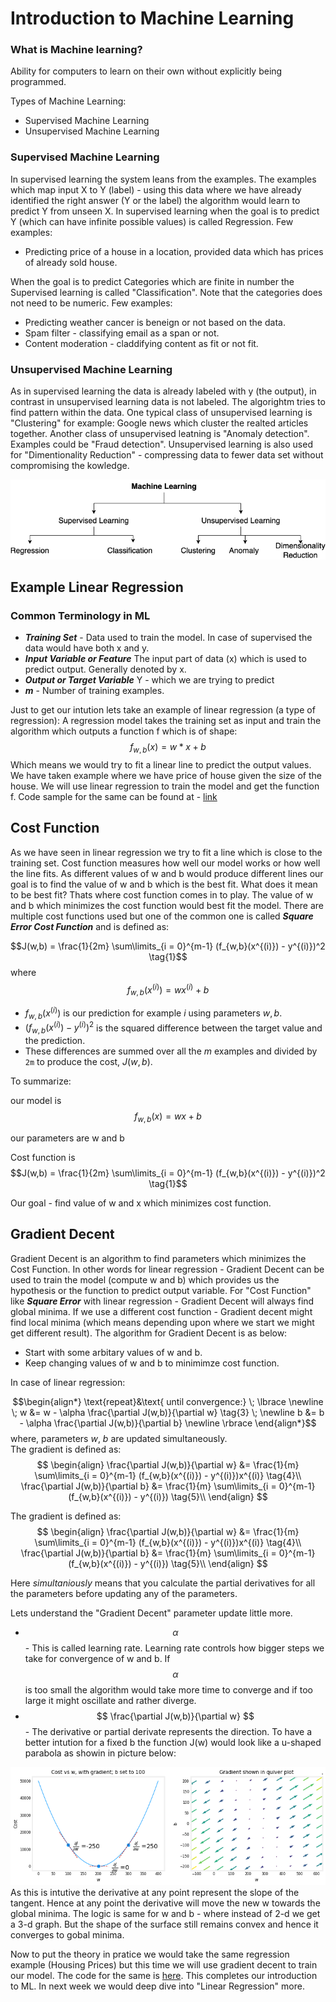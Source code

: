 # Introduction to Machine Learning

### What is Machine learning?
Ability for computers to learn on their own without explicitly being programmed. 

Types of Machine Learning:
* Supervised Machine Learning
* Unsupervised Machine Learning



### Supervised Machine Learning
In supervised learning the system leans from the examples. The examples which map input X to Y (label) - using this data where we have already identified the right answer (Y or the label) the algorithm would learn to predict Y from unseen X.
In supervised learning when the goal is to predict Y (which can have infinite possible values) is called Regression. 
Few examples:
* Predicting price of a house in a location, provided data which has prices of already sold house.

When the goal is to predict Categories which are finite in number the Supervised learning is called "Classification". Note that the categories does not need to be numeric. Few examples:

* Predicting weather cancer is beneign or not based on the data.
* Spam filter - classifying email as a span or not.
* Content moderation - claddifying content as fit or not fit.

### Unsupervised Machine Learning
As in supervised learning the data is already labeled with y (the output), in contrast in unsupervised learning data is not labeled. The algorightm tries to find pattern within the data. One typical class of unsupervised learning is "Clustering" for example: Google news which cluster the realted articles together. 
Another class of unsupervised leatning is "Anomaly detection". Examples could be "Fraud detection".
Unsupervised learning is also used for "Dimentionality Reduction" - compressing data to fewer data set without compromising the kowledge. 

![Machine Learning](images/ml-intro.png)

## Example Linear Regression

### Common Terminology in ML
* ***Training Set***  - Data used to train the model. In case of supervised the data would have both x and y.
* ***Input Variable or Feature*** The input part of data (x) which is used to predict output. Generally denoted by x.
* ***Output or Target Variable*** Y - which we are trying to predict
* ***m***  - Number of training examples.

Just to get our intution lets take an example of linear regression (a type of regression):
A regression model takes the training set as input and train the algorithm which outputs a function f which is of shape:
$$ f_{w,b}(x) = w*x + b $$
Which means we would try to fit a linear line to predict the output values. We have taken example where we have price of house given the size of the house. We will use linear regression to train the model and get the function f.
Code sample for the same can be found at - [link](https://github.com/satishThakur/data-science/blob/main/machine-learning/ml-intro/linear-regression.ipynb)


## Cost Function

As we have seen in linear regression we try to fit a line which is close to the training set. Cost function measures how well our model works or how well the line fits. As different values of w and b would produce different lines our goal is to find the value of w and b which is the best fit.
What does it mean to be best fit? Thats where cost function comes in to play. The value of w and b which minimizes the cost function would best fit the model.
There are multiple cost functions used but one of the common one is called ***Square Error Cost Function*** and is defined as:

$$J(w,b) = \frac{1}{2m} \sum\limits_{i = 0}^{m-1} (f_{w,b}(x^{(i)}) - y^{(i)})^2 \tag{1}$$ 
where 
  $$f_{w,b}(x^{(i)}) = wx^{(i)} + b \tag{2}$$
  
- $f_{w,b}(x^{(i)})$ is our prediction for example $i$ using parameters $w,b$.  
- $(f_{w,b}(x^{(i)}) -y^{(i)})^2$ is the squared difference between the target value and the prediction.   
- These differences are summed over all the $m$ examples and divided by `2m` to produce the cost, $J(w,b)$.  

To summarize:

our model is $$f_{w,b}(x) = wx + b $$

our parameters are w and b

Cost function is $$J(w,b) = \frac{1}{2m} \sum\limits_{i = 0}^{m-1} (f_{w,b}(x^{(i)}) - y^{(i)})^2 \tag{1}$$ 

Our goal - find value of w and x which minimizes cost function.

## Gradient Decent
Gradient Decent is an algorithm to find parameters which minimizes the Cost Function. In other words for linear regression - Gradient Decent can be used to train the model (compute w and b) which provides us the hypothesis or the function to predict output variable.
For "Cost Function" like ***Square Error*** with linear regression - Gradient Decent will always find global minima. If we use a different cost function - Gradient decent might find local minima (which means depending upon where we start we might get different result). 
The algorithm for Gradient Decent is as below:
* Start with some arbitary values of w and b.
* Keep changing values of w and b to minimimze cost function.

In case of linear regression:

$$\begin{align*} \text{repeat}&\text{ until convergence:} \; \lbrace \newline
\;  w &= w -  \alpha \frac{\partial J(w,b)}{\partial w} \tag{3}  \; \newline 
 b &= b -  \alpha \frac{\partial J(w,b)}{\partial b}  \newline \rbrace
\end{align*}$$
where, parameters $w$, $b$ are updated simultaneously.  
The gradient is defined as:
$$
\begin{align}
\frac{\partial J(w,b)}{\partial w}  &= \frac{1}{m} \sum\limits_{i = 0}^{m-1} (f_{w,b}(x^{(i)}) - y^{(i)})x^{(i)} \tag{4}\\
  \frac{\partial J(w,b)}{\partial b}  &= \frac{1}{m} \sum\limits_{i = 0}^{m-1} (f_{w,b}(x^{(i)}) - y^{(i)}) \tag{5}\\
\end{align}
$$

The gradient is defined as:
$$
\begin{align}
\frac{\partial J(w,b)}{\partial w}  &= \frac{1}{m} \sum\limits_{i = 0}^{m-1} (f_{w,b}(x^{(i)}) - y^{(i)})x^{(i)} \tag{4}\\
  \frac{\partial J(w,b)}{\partial b}  &= \frac{1}{m} \sum\limits_{i = 0}^{m-1} (f_{w,b}(x^{(i)}) - y^{(i)}) \tag{5}\\
\end{align}
$$

Here *simultaniously* means that you calculate the partial derivatives for all the parameters before updating any of the parameters.


Lets understand the "Gradient Decent" parameter update little more.
* $$ \alpha $$ - This is called learning rate. Learning rate controls how bigger steps we take for convergence of w and b. If $$ \alpha $$ is too small the algorithm would take more time to converge and if too large it might oscillate and rather diverge. 
*  $$ \frac{\partial J(w,b)}{\partial w} $$ - The derivative or partial derivate represents the direction. To have a better intution for a fixed b the function J(w) would look like a u-shaped parabola as showin in picture below:

![Cost Function](images/cost_func_linear.png)
As this is intutive the derivative at any point represent the slope of the tangent. Hence at any point the derivative will move the new w towards the global minima. The logic is same for w and b - where instead of 2-d we get a 3-d graph. But the shape of the surface still remains convex and hence it converges to gobal minima. 

Now to put the theory in pratice we would take the same regression example (Housing Prices) but this time we will use gradient decent to train our model. The code for the same is [here](https://github.com/satishThakur/data-science/blob/main/machine-learning/ml-intro/gradient-decent.ipynb). This completes our introduction to ML. In next week we would deep dive into "Linear Regression" more.

